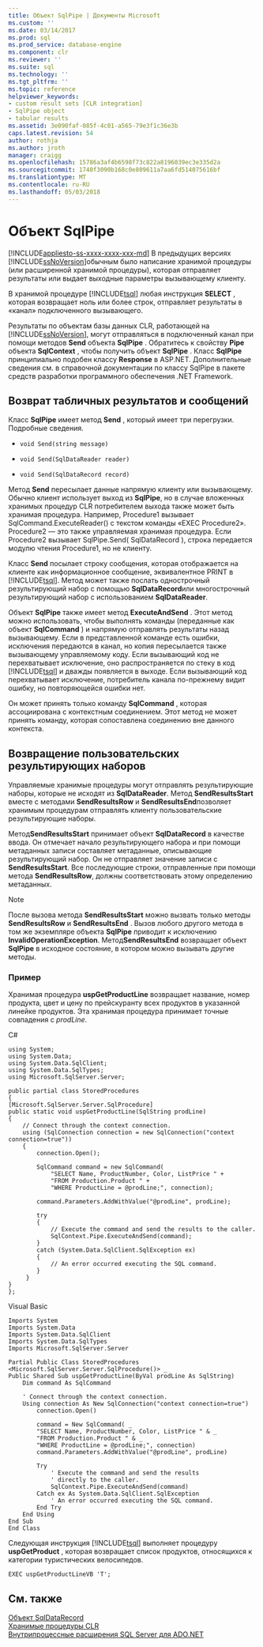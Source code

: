 ```yaml
---
title: Объект SqlPipe | Документы Microsoft
ms.custom: ''
ms.date: 03/14/2017
ms.prod: sql
ms.prod_service: database-engine
ms.component: clr
ms.reviewer: ''
ms.suite: sql
ms.technology: ''
ms.tgt_pltfrm: ''
ms.topic: reference
helpviewer_keywords:
- custom result sets [CLR integration]
- SqlPipe object
- tabular results
ms.assetid: 3e090faf-085f-4c01-a565-79e3f1c36e3b
caps.latest.revision: 54
author: rothja
ms.author: jroth
manager: craigg
ms.openlocfilehash: 15786a3af4b6598f73c822a8196039ec3e335d2a
ms.sourcegitcommit: 1740f3090b168c0e809611a7aa6fd514075616bf
ms.translationtype: MT
ms.contentlocale: ru-RU
ms.lasthandoff: 05/03/2018
---
```

# <a name="sqlpipe-object"></a>Объект SqlPipe
[!INCLUDE[appliesto-ss-xxxx-xxxx-xxx-md](../../includes/appliesto-ss-xxxx-xxxx-xxx-md.md)]
  В предыдущих версиях [!INCLUDE[ssNoVersion](../../includes/ssnoversion-md.md)]обычным было написание хранимой процедуры (или расширенной хранимой процедуры), которая отправляет результаты или выдает выходные параметры вызывающему клиенту.  
  
 В хранимой процедуре [!INCLUDE[tsql](../../includes/tsql-md.md)] любая инструкция **SELECT** , которая возвращает ноль или более строк, отправляет результаты в «канал» подключенного вызывающего.  
  
 Результаты по объектам базы данных CLR, работающей на [!INCLUDE[ssNoVersion](../../includes/ssnoversion-md.md)], могут отправляться в подключенный канал при помощи методов **Send** объекта **SqlPipe** . Обратитесь к свойству **Pipe** объекта **SqlContext** , чтобы получить объект **SqlPipe** . Класс **SqlPipe** принципиально подобен классу **Response** в ASP.NET. Дополнительные сведения см. в справочной документации по классу SqlPipe в пакете средств разработки программного обеспечения .NET Framework.  
  
## <a name="returning-tabular-results-and-messages"></a>Возврат табличных результатов и сообщений  
 Класс **SqlPipe** имеет метод **Send** , который имеет три перегрузки. Подробные сведения.  
  
-   `void Send(string message)`  
  
-   `void Send(SqlDataReader reader)`  
  
-   `void Send(SqlDataRecord record)`  
  
 Метод **Send** пересылает данные напрямую клиенту или вызывающему. Обычно клиент использует выход из **SqlPipe**, но в случае вложенных хранимых процедур CLR потребителем выхода также может быть хранимая процедура. Например, Procedure1 вызывает SqlCommand.ExecuteReader() с текстом команды «EXEC Procedure2». Procedure2 — это также управляемая хранимая процедура. Если Procedure2 вызывает SqlPipe.Send( SqlDataRecord ), строка передается модулю чтения Procedure1, но не клиенту.  
  
 Класс **Send** посылает строку сообщения, которая отображается на клиенте как информационное сообщение, эквивалентное PRINT в [!INCLUDE[tsql](../../includes/tsql-md.md)]. Метод может также послать однострочный результирующий набор с помощью **SqlDataRecord**или многострочный результирующий набор с использованием **SqlDataReader**.  
  
 Объект **SqlPipe** также имеет метод **ExecuteAndSend** . Этот метод можно использовать, чтобы выполнять команды (переданные как объект **SqlCommand** ) и напрямую отправлять результаты назад вызывающему. Если в представленной команде есть ошибки, исключения передаются в канал, но копия пересылается также вызывающему управляемому коду. Если вызывающий код не перехватывает исключение, оно распространяется по стеку в код [!INCLUDE[tsql](../../includes/tsql-md.md)] и дважды появляется в выходе. Если вызывающий код перехватывает исключение, потребитель канала по-прежнему видит ошибку, но повторяющейся ошибки нет.  
  
 Он может принять только команду **SqlCommand** , которая ассоциирована с контекстным соединением. Этот метод не может принять команду, которая сопоставлена соединению вне данного контекста.  
  
## <a name="returning-custom-result-sets"></a>Возвращение пользовательских результирующих наборов  
 Управляемые хранимые процедуры могут отправлять результирующие наборы, которые не исходят из **SqlDataReader**. Метод **SendResultsStart** вместе с методами **SendResultsRow** и **SendResultsEnd**позволяет хранимым процедурам отправлять клиенту пользовательские результирующие наборы.  
  
 Метод**SendResultsStart** принимает объект **SqlDataRecord** в качестве ввода. Он отмечает начало результирующего набора и при помощи метаданных записи составляет метаданные, описывающие результирующий набор. Он не отправляет значение записи с **SendResultsStart**. Все последующие строки, отправленные при помощи метода **SendResultsRow**, должны соответствовать этому определению метаданных.  
  
> [!NOTE]  
>  После вызова метода **SendResultsStart** можно вызвать только методы **SendResultsRow** и **SendResultsEnd** . Вызов любого другого метода в том же экземпляре объекта **SqlPipe** приводит к исключению **InvalidOperationException**. Метод**SendResultsEnd** возвращает объект **SqlPipe** в исходное состояние, в котором можно вызывать другие методы.  
  
### <a name="example"></a>Пример  
 Хранимая процедура **uspGetProductLine** возвращает название, номер продукта, цвет и цену по прейскуранту всех продуктов в указанной линейке продуктов. Эта хранимая процедура принимает точные совпадения с *prodLine*.  
  
 C#  
  
```  
using System;  
using System.Data;  
using System.Data.SqlClient;  
using System.Data.SqlTypes;  
using Microsoft.SqlServer.Server;  
  
public partial class StoredProcedures  
{  
[Microsoft.SqlServer.Server.SqlProcedure]  
public static void uspGetProductLine(SqlString prodLine)  
{  
    // Connect through the context connection.  
    using (SqlConnection connection = new SqlConnection("context connection=true"))  
    {  
        connection.Open();  
  
        SqlCommand command = new SqlCommand(  
            "SELECT Name, ProductNumber, Color, ListPrice " +  
            "FROM Production.Product " +   
            "WHERE ProductLine = @prodLine;", connection);  
  
        command.Parameters.AddWithValue("@prodLine", prodLine);  
  
        try  
        {  
            // Execute the command and send the results to the caller.  
            SqlContext.Pipe.ExecuteAndSend(command);  
        }  
        catch (System.Data.SqlClient.SqlException ex)  
        {  
            // An error occurred executing the SQL command.  
        }  
     }  
}  
};  
```  
  
 Visual Basic  
  
```  
Imports System  
Imports System.Data  
Imports System.Data.SqlClient  
Imports System.Data.SqlTypes  
Imports Microsoft.SqlServer.Server  
  
Partial Public Class StoredProcedures  
<Microsoft.SqlServer.Server.SqlProcedure()> _  
Public Shared Sub uspGetProductLine(ByVal prodLine As SqlString)  
    Dim command As SqlCommand  
  
    ' Connect through the context connection.  
    Using connection As New SqlConnection("context connection=true")  
        connection.Open()  
  
        command = New SqlCommand( _  
        "SELECT Name, ProductNumber, Color, ListPrice " & _  
        "FROM Production.Product " & _  
        "WHERE ProductLine = @prodLine;", connection)  
        command.Parameters.AddWithValue("@prodLine", prodLine)  
  
        Try  
            ' Execute the command and send the results   
            ' directly to the caller.  
            SqlContext.Pipe.ExecuteAndSend(command)  
        Catch ex As System.Data.SqlClient.SqlException  
            ' An error occurred executing the SQL command.  
        End Try  
    End Using  
End Sub  
End Class  
```  
  
 Следующая инструкция [!INCLUDE[tsql](../../includes/tsql-md.md)] выполняет процедуру **uspGetProduct** , которая возвращает список продуктов, относящихся к категории туристических велосипедов.  
  
```  
EXEC uspGetProductLineVB 'T';  
```  
  
## <a name="see-also"></a>См. также  
 [Объект SqlDataRecord](../../relational-databases/clr-integration-data-access-in-process-ado-net/sqldatarecord-object.md)   
 [Хранимые процедуры CLR](http://msdn.microsoft.com/library/bbdd51b2-a9b4-4916-ba6f-7957ac6c3f33)   
 [Внутрипроцессные расширения SQL Server для ADO.NET](../../relational-databases/clr-integration-data-access-in-process-ado-net/sql-server-in-process-specific-extensions-to-ado-net.md)  
  
  
